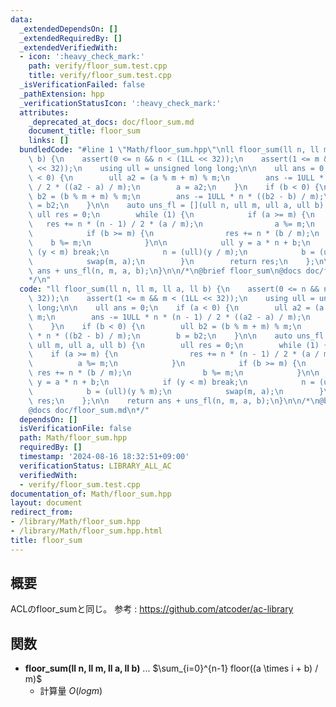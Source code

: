 ```yaml
---
data:
  _extendedDependsOn: []
  _extendedRequiredBy: []
  _extendedVerifiedWith:
  - icon: ':heavy_check_mark:'
    path: verify/floor_sum.test.cpp
    title: verify/floor_sum.test.cpp
  _isVerificationFailed: false
  _pathExtension: hpp
  _verificationStatusIcon: ':heavy_check_mark:'
  attributes:
    _deprecated_at_docs: doc/floor_sum.md
    document_title: floor_sum
    links: []
  bundledCode: "#line 1 \"Math/floor_sum.hpp\"\nll floor_sum(ll n, ll m, ll a, ll\
    \ b) {\n    assert(0 <= n && n < (1LL << 32));\n    assert(1 <= m && m < (1LL\
    \ << 32));\n    using ull = unsigned long long;\n\n    ull ans = 0;\n    if (a\
    \ < 0) {\n        ull a2 = (a % m + m) % m;\n        ans -= 1ULL * n * (n - 1)\
    \ / 2 * ((a2 - a) / m);\n        a = a2;\n    }\n    if (b < 0) {\n        ull\
    \ b2 = (b % m + m) % m;\n        ans -= 1ULL * n * ((b2 - b) / m);\n        b\
    \ = b2;\n    }\n\n    auto uns_fl = [](ull n, ull m, ull a, ull b) {\n       \
    \ ull res = 0;\n        while (1) {\n            if (a >= m) {\n             \
    \   res += n * (n - 1) / 2 * (a / m);\n                a %= m;\n            }\n\
    \            if (b >= m) {\n                res += n * (b / m);\n            \
    \    b %= m;\n            }\n\n            ull y = a * n + b;\n            if\
    \ (y < m) break;\n            n = (ull)(y / m);\n            b = (ull)(y % m);\n\
    \            swap(m, a);\n        }\n        return res;\n    };\n\n    return\
    \ ans + uns_fl(n, m, a, b);\n}\n\n/*\n@brief floor_sum\n@docs doc/floor_sum.md\n\
    */\n"
  code: "ll floor_sum(ll n, ll m, ll a, ll b) {\n    assert(0 <= n && n < (1LL <<\
    \ 32));\n    assert(1 <= m && m < (1LL << 32));\n    using ull = unsigned long\
    \ long;\n\n    ull ans = 0;\n    if (a < 0) {\n        ull a2 = (a % m + m) %\
    \ m;\n        ans -= 1ULL * n * (n - 1) / 2 * ((a2 - a) / m);\n        a = a2;\n\
    \    }\n    if (b < 0) {\n        ull b2 = (b % m + m) % m;\n        ans -= 1ULL\
    \ * n * ((b2 - b) / m);\n        b = b2;\n    }\n\n    auto uns_fl = [](ull n,\
    \ ull m, ull a, ull b) {\n        ull res = 0;\n        while (1) {\n        \
    \    if (a >= m) {\n                res += n * (n - 1) / 2 * (a / m);\n      \
    \          a %= m;\n            }\n            if (b >= m) {\n               \
    \ res += n * (b / m);\n                b %= m;\n            }\n\n            ull\
    \ y = a * n + b;\n            if (y < m) break;\n            n = (ull)(y / m);\n\
    \            b = (ull)(y % m);\n            swap(m, a);\n        }\n        return\
    \ res;\n    };\n\n    return ans + uns_fl(n, m, a, b);\n}\n\n/*\n@brief floor_sum\n\
    @docs doc/floor_sum.md\n*/"
  dependsOn: []
  isVerificationFile: false
  path: Math/floor_sum.hpp
  requiredBy: []
  timestamp: '2024-08-16 18:32:51+09:00'
  verificationStatus: LIBRARY_ALL_AC
  verifiedWith:
  - verify/floor_sum.test.cpp
documentation_of: Math/floor_sum.hpp
layout: document
redirect_from:
- /library/Math/floor_sum.hpp
- /library/Math/floor_sum.hpp.html
title: floor_sum
---
```

## 概要
ACLのfloor_sumと同じ。
参考 : https://github.com/atcoder/ac-library

## 関数
- **floor_sum(ll n, ll m, ll a, ll b)** ... $\sum_{i=0}^{n-1} floor((a \times i + b) / m)$
    - 計算量 $O(log{m})$

